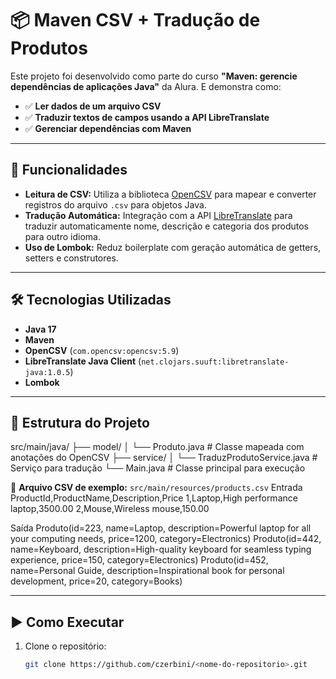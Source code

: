 # 📦 Maven CSV + Tradução de Produtos

Este projeto foi desenvolvido como parte do curso **"Maven: gerencie dependências de aplicações Java"** da Alura. E demonstra como:

- ✅ **Ler dados de um arquivo CSV**
- ✅ **Traduzir textos de campos usando a API LibreTranslate**
- ✅ **Gerenciar dependências com Maven**

---

## 🚀 **Funcionalidades**
- **Leitura de CSV:** Utiliza a biblioteca [OpenCSV](http://opencsv.sourceforge.net/) para mapear e converter registros do arquivo `.csv` para objetos Java.
- **Tradução Automática:** Integração com a API [LibreTranslate](https://libretranslate.com/) para traduzir automaticamente nome, descrição e categoria dos produtos para outro idioma.
- **Uso de Lombok:** Reduz boilerplate com geração automática de getters, setters e construtores.

---

## 🛠️ **Tecnologias Utilizadas**
- **Java 17**
- **Maven**
- **OpenCSV** (`com.opencsv:opencsv:5.9`)
- **LibreTranslate Java Client** (`net.clojars.suuft:libretranslate-java:1.0.5`)
- **Lombok**

---

## 📂 **Estrutura do Projeto**
src/main/java/
├── model/
│ └── Produto.java # Classe mapeada com anotações do OpenCSV
├── service/
│ └── TraduzProdutoService.java # Serviço para tradução
└── Main.java # Classe principal para execução

📄 **Arquivo CSV de exemplo:** `src/main/resources/products.csv`
Entrada
ProductId,ProductName,Description,Price
1,Laptop,High performance laptop,3500.00
2,Mouse,Wireless mouse,150.00

Saída
Produto(id=223, name=Laptop, description=Powerful laptop for all your computing needs, price=1200, category=Electronics)
Produto(id=442, name=Keyboard, description=High-quality keyboard for seamless typing experience, price=150, category=Electronics)
Produto(id=452, name=Personal Guide, description=Inspirational book for personal development, price=20, category=Books)

---

## ▶️ **Como Executar**
1. Clone o repositório:
   ```bash
   git clone https://github.com/czerbini/<nome-do-repositorio>.git



